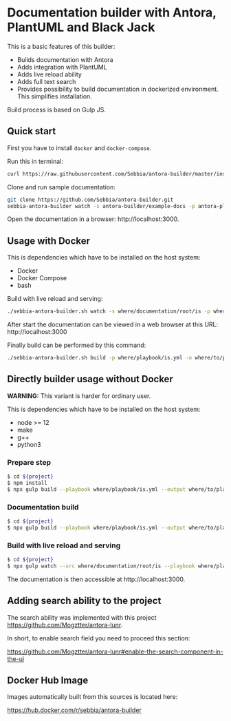 # Documentation builder with Antora, PlantUML and Black Jack

This is a basic features of this builder:

* Builds documentation with Antora
* Adds integration with PlantUML
* Adds live reload ability
* Adds full text search
* Provides possibility to build documentation in dockerized environment. This simplifies installation.

Build process is based on Gulp JS.

## Quick start

First you have to install `docker` and `docker-compose`.

Run this in terminal:
```sh
curl https://raw.githubusercontent.com/Sebbia/antora-builder/master/install.sh | bash
```

Clone and run sample documentation:
```sh
git clone https://github.com/Sebbia/antora-builder.git
sebbia-antora-builder watch -s antora-builder/example-docs -p antora-playbook.yml
```

Open the documentation in a browser: http://localhost:3000.

## Usage with Docker

This is dependencies which have to be installed on the host system:
* Docker
* Docker Compose
* bash

Build with live reload and serving:
```sh
./sebbia-antora-builder.sh watch -s where/documentation/root/is -p where/playbook/is/relative/to/src.yml
```

After start the documentation can be viewed in a web browser at this URL: http://localhost:3000

Finally build can be performed by this command:
```sh
./sebbia-antora-builder.sh build -p where/playbook/is.yml -o where/to/place/html
```

## Directly builder usage without Docker

**WARNING:** This variant is harder for ordinary user. 

This is dependencies which have to be installed on the host system:
* node >= 12
* make
* g++
* python3

### Prepare step
```sh
$ cd ${project}
$ npm install
$ npx gulp build --playbook where/playbook/is.yml --output where/to/place/html
```

### Documentation build
```sh
$ cd ${project}
$ npx gulp build --playbook where/playbook/is.yml --output where/to/place/html
```

### Build with live reload and serving

```sh
$ cd ${project}
$ npx gulp watch --src where/documentation/root/is --playbook where/playbook/is.yml --output /where/to/place/html
```

The documentation is then accessible at http://localhost:3000.

## Adding search ability to the project

The search ability was implemented with this project https://github.com/Mogztter/antora-lunr.

In short, to enable search field you need to proceed this section:

https://github.com/Mogztter/antora-lunr#enable-the-search-component-in-the-ui

## Docker Hub Image

Images automatically built from this sources is located here:

https://hub.docker.com/r/sebbia/antora-builder